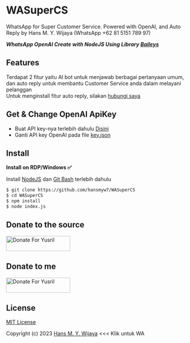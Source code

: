 # WASuperCS
WhatsApp for Super Customer Service. Powered with OpenAI, and Auto Reply by Hans M. Y. Wijaya (WhatsApp +62 81 5151 789 97)

***WhatsApp OpenAI Create with NodeJS Using Library [Baileys](https://github.com/adiwajshing/Baileys)***

## Features
Terdapat 2 fitur yaitu AI bot untuk menjawab berbagai pertanyaan umum, dan auto reply untuk membantu Customer Service anda dalam melayani pelanggan
<br>Untuk menginstall fitur auto reply, silakan [hubungi saya](https://wa.me/6281515178997)

## Get & Change OpenAI ApiKey
- Buat API key-nya terlebih dahulu [Disini](https://beta.openai.com/account/api-keys)
- Ganti API key OpenAI pada file [key.json](https://github.com/Sansekai/Wa-OpenAI/blob/3bd55740764bcb30084277f6be82d15b6ee25b99/key.json#L2)

## Install
**Install on RDP/Windows ✅**

Install [NodeJS](https://nodejs.org/en/download/)
 dan [Git Bash](https://git-scm.com/downloads) terlebih dahulu
```bash
$ git clone https://github.com/hansmyw7/WASuperCS
$ cd WASuperCS
$ npm install
$ node index.js
```

## Donate to the source
<a href="https://saweria.co/Sansekai" target="_blank"><img src="https://user-images.githubusercontent.com/26188697/180601310-e82c63e4-412b-4c36-b7b5-7ba713c80380.png" alt="Donate For Yusril" height="41" width="174"></a>

## Donate to me
<a href="https://saweria.co/hansmyw7" target="_blank"><img src="https://user-images.githubusercontent.com/26188697/180601310-e82c63e4-412b-4c36-b7b5-7ba713c80380.png" alt="Donate For Yusril" height="41" width="174"></a>

## License
[MIT License](https://github.com/hansmyw7/WASuperCS/blob/main/LICENSE)

Copyright (c) 2023 [Hans M. Y. Wijaya](https://wa.me/6281515178997) <<< Klik untuk WA
